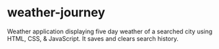 # weather-journey

Weather application displaying five day weather of a searched city using HTML, CSS, & JavaScript. It saves and clears search history.
